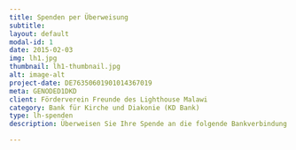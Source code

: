```yaml
---
title: Spenden per Überweisung
subtitle:
layout: default
modal-id: 1
date: 2015-02-03
img: lh1.jpg
thumbnail: lh1-thumbnail.jpg
alt: image-alt
project-date: DE76350601901014367019
meta: GENODED1DKD
client: Förderverein Freunde des Lighthouse Malawi
category: Bank für Kirche und Diakonie (KD Bank)
type: lh-spenden
description: Überweisen Sie Ihre Spende an die folgende Bankverbindung - vielen Dank! 

---
```

